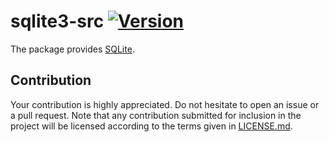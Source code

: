 # sqlite3-src [![Version][version-img]][version-url]

The package provides [SQLite][1].

## Contribution

Your contribution is highly appreciated. Do not hesitate to open an issue or a
pull request. Note that any contribution submitted for inclusion in the project
will be licensed according to the terms given in [LICENSE.md](LICENSE.md).

[1]: https://sqlite.org

[version-img]: https://img.shields.io/crates/v/sqlite3-src.svg
[version-url]: https://crates.io/crates/sqlite3-src
